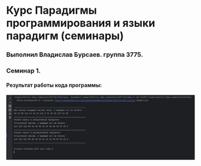 # Курс Парадигмы программирования и языки парадигм (семинары)

### Выполнил Владислав Бурсаев. группа 3775.

### Семинар 1.

#### Результат работы кода программы:

![result](/HomeWorkOne/src/main/resources/result.png)
